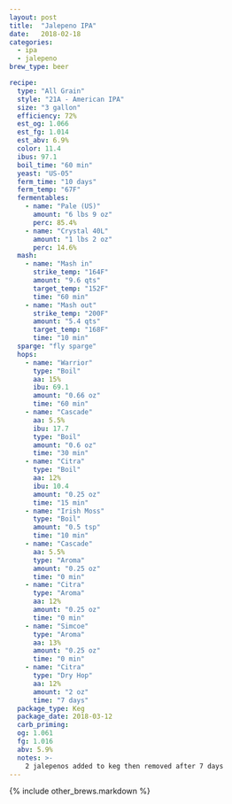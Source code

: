 ```yaml
---
layout: post
title:  "Jalepeno IPA"
date:   2018-02-18
categories:
  - ipa
  - jalepeno
brew_type: beer

recipe:
  type: "All Grain"
  style: "21A - American IPA"
  size: "3 gallon"
  efficiency: 72%
  est_og: 1.066
  est_fg: 1.014
  est_abv: 6.9%
  color: 11.4
  ibus: 97.1
  boil_time: "60 min"
  yeast: "US-05"
  ferm_time: "10 days"
  ferm_temp: "67F"
  fermentables: 
    - name: "Pale (US)"
      amount: "6 lbs 9 oz"
      perc: 85.4%
    - name: "Crystal 40L"
      amount: "1 lbs 2 oz"
      perc: 14.6%
  mash: 
    - name: "Mash in"
      strike_temp: "164F"
      amount: "9.6 qts"
      target_temp: "152F"
      time: "60 min"
    - name: "Mash out"
      strike_temp: "200F"
      amount: "5.4 qts"
      target_temp: "168F"
      time: "10 min"
  sparge: "fly sparge"
  hops:
    - name: "Warrior"
      type: "Boil"
      aa: 15%
      ibu: 69.1
      amount: "0.66 oz"
      time: "60 min"
    - name: "Cascade"
      aa: 5.5%
      ibu: 17.7
      type: "Boil"
      amount: "0.6 oz"
      time: "30 min"
    - name: "Citra"
      type: "Boil"
      aa: 12%
      ibu: 10.4
      amount: "0.25 oz"
      time: "15 min"
    - name: "Irish Moss"
      type: "Boil"
      amount: "0.5 tsp"
      time: "10 min"
    - name: "Cascade"
      aa: 5.5%
      type: "Aroma"
      amount: "0.25 oz"
      time: "0 min"
    - name: "Citra"
      type: "Aroma"
      aa: 12%
      amount: "0.25 oz"
      time: "0 min"
    - name: "Simcoe"
      type: "Aroma"
      aa: 13%
      amount: "0.25 oz"
      time: "0 min"
    - name: "Citra"
      type: "Dry Hop"
      aa: 12%
      amount: "2 oz"
      time: "7 days"
  package_type: Keg
  package_date: 2018-03-12
  carb_priming: 
  og: 1.061
  fg: 1.016
  abv: 5.9%
  notes: >-
    2 jalepenos added to keg then removed after 7 days
---
```

{% include other_brews.markdown %}

